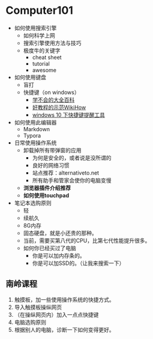 # Computer101

- 如何使用搜索引擎
  - 如何科学上网
  - 搜索引擎使用方法与技巧
  - 极度牛的关键字
    - cheat sheet
    - tutorial
    - awesome
- 如何使用键盘
  - 盲打
  - 快捷键（on windows）
    - [学不会的大全百科](https://baike.baidu.com/item/Windows快捷键大全/407192?fromtitle=Windows快捷键&fromid=948037)
    - [好教程的示范WikiHow](https://zh.wikihow.com/掌握Windows中的常用快捷键组合)
    - [windows 10 下快捷键提醒工具](https://www.veodin.com/keyrocket/)
- 如何使用此编辑器
  - Markdown
  - Typora
- 日常使用操作系统
  - 卸载掉所有带弹窗的应用
    - 为何是安全的，或者说是没所谓的
    - 良好的网络习惯
    - 站点推荐：alternativeto.net
    - 所有助手和管家会使你的电脑变慢
  - **浏览器插件介绍推荐**
  - **如何使用touchpad**
- 笔记本选购原则
  - 轻
  - 续航久
  - 8G内存
  - 固态硬盘，就是小还贵的那种。
  - 当前，需要买第八代的CPU，比第七代性能提升很多。
  - 如何你已经买过了电脑
    - 你是可以加内存条的。
    - 你是可以加SSD的。（让我来搜索一下）






## 南岭课程

1. 触摸板，加一些使用操作系统的快捷方式。
2. 导入触摸板操纵网页
3. （在操纵网页内）加入一点点快捷键
4. 电脑选购原则
5. 根据别人的电脑，诊断一下如何变得更好。